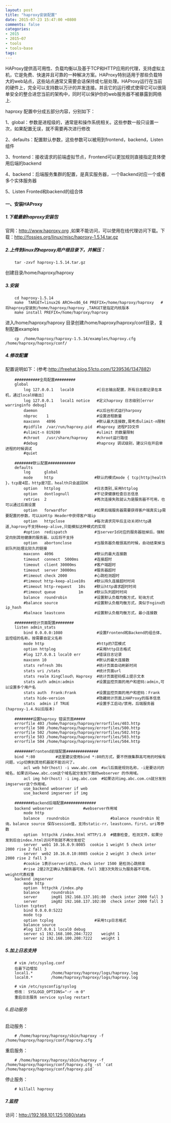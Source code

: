 ```yaml
---
layout: post
title: "haproxy安装配置"
date: 2015-07-23 15:47:00 +0800
comments: false
categories:
- 2015
- 2015~07
- tools
- tools~base
tags:
---
```


HAProxy提供高可用性、负载均衡以及基于TCP和HTTP应用的代理，支持虚拟主机，它是免费、快速并且可靠的一种解决方案。HAProxy特别适用于那些负载特大的web站点，这些站点通常又需要会话保持或七层处理。HAProxy运行在当前的硬件上，完全可以支持数以万计的并发连接。并且它的运行模式使得它可以很简单安全的整合进您当前的架构中，同时可以保护你的web服务器不被暴露到网络上.

haproxy 配置中分成五部分内容，分别如下：

1、global：参数是进程级的，通常是和操作系统相关。这些参数一般只设置一次，如果配置无误，就不需要再次进行修改

2、defaults：配置默认参数，这些参数可以被用到frontend，backend，Listen组件

3、frontend：接收请求的前端虚拟节点，Frontend可以更加规则直接指定具体使用后端的backend

4、backend：后端服务集群的配置，是真实服务器，一个Backend对应一个或者多个实体服务器

5、Listen Fronted和backend的组合体

#### 一、安装HAProxy

##### 1.下载最新haproxy安装包
官网：http://www.haproxy.org ,如果不能访问，可以使用在线代理访问下载。下载：http://fossies.org/linux/misc/haproxy-1.5.14.tar.gz

##### 2.上传到linux的haproxy用户根目录下，并解压：
```
	tar -zxvf haproxy-1.5.14.tar.gz 
```
创建目录/home/haproxy/haproxy

##### 3.安装
```
	cd haproxy-1.5.14
	make  TARGET=linux26 ARCH=x86_64 PREFIX=/home/haproxy/haproxy   #将haproxy安装到/home/haproxy/haproxy ,TARGET是指定内核版本
	make install PREFIX=/home/haproxy/haproxy  
```
进入/home/haproxy/haproxy  目录创建/home/haproxy/haproxy/conf目录，复制配置examples
```
	cp  /home/haproxy/haproxy-1.5.14/examples/haproxy.cfg  /home/haproxy/haproxy/conf/
```

##### 4.修改配置

配置说明如下：(参考:http://freehat.blog.51cto.com/1239536/1347882)

```
	###########全局配置#########
	global
		log 127.0.0.1   local0          #[日志输出配置，所有日志都记录在本机，通过local0输出]
		log 127.0.0.1   local1 notice   #定义haproxy 日志级别[error warringinfo debug]
		daemon                          #以后台形式运行harpoxy
		nbproc    1                     #设置进程数量
		maxconn   4096                  #默认最大连接数,需考虑ulimit-n限制
		#pidfile  /var/run/haproxy.pid  #haproxy 进程PID文件
		#ulimit-n 819200                #ulimit 的数量限制
		#chroot   /usr/share/haproxy    #chroot运行路径
		#debug                          #haproxy 调试级别，建议只在开启单进程的时候调试
		#quiet

	########默认配置############
	defaults
		log      global
		mode     http                  #默认的模式mode { tcp|http|health }，tcp是4层，http是7层，health只会返回OK
		option   httplog               #日志类别,采用httplog
		option   dontlognull           #不记录健康检查日志信息
		retries  2                     #两次连接失败就认为是服务器不可用，也可以通过后面设置
		option   forwardfor            #如果后端服务器需要获得客户端真实ip需要配置的参数，可以从Http Header中获得客户端ip
		option   httpclose             #每次请求完毕后主动关闭http通道,haproxy不支持keep-alive,只能模拟这种模式的实现
		#option  redispatch            #当serverId对应的服务器挂掉后，强制定向到其他健康的服务器，以后将不支持
		option   abortonclose          #当服务器负载很高的时候，自动结束掉当前队列处理比较久的链接
		maxconn  4096                  #默认的最大连接数
		timeout  connect  5000ms       #连接超时
		timeout  client 30000ms        #客户端超时
		timeout  server 30000ms        #服务器超时
		#timeout check 2000            #心跳检测超时
		#timeout http-keep-alive10s    #默认持久连接超时时间
		#timeout http-request   10s    #默认http请求超时时间
		#timeout queue          1m     #默认队列超时时间
		balance  roundrobin            #设置默认负载均衡方式，轮询方式
		#balance source                #设置默认负载均衡方式，类似于nginx的ip_hash
		#balnace leastconn             #设置默认负载均衡方式，最小连接数

	########统计页面配置########
	listen admin_stats
		bind 0.0.0.0:1080               #设置Frontend和Backend的组合体，监控组的名称，按需要自定义名称
		mode http                       #http的7层模式
		option httplog                  #采用http日志格式
		#log 127.0.0.1 local0 err       #错误日志记录
		maxconn 10                      #默认的最大连接数
		stats refresh 30s               #统计页面自动刷新时间
		stats uri /stats                #统计页面url
		stats realm XingCloud\ Haproxy  #统计页面密码框上提示文本
		stats auth admin:admin          #设置监控页面的用户和密码:admin,可以设置多个用户名
		stats auth  Frank:Frank         #设置监控页面的用户和密码：Frank
		stats hide-version              #隐藏统计页面上HAProxy的版本信息
		stats  admin if TRUE            #设置手工启动/禁用，后端服务器(haproxy-1.4.9以后版本)
		
	########设置haproxy 错误页面#####
	errorfile 403 /home/haproxy/haproxy/errorfiles/403.http
	errorfile 500 /home/haproxy/haproxy/errorfiles/500.http
	errorfile 502 /home/haproxy/haproxy/errorfiles/502.http
	errorfile 503 /home/haproxy/haproxy/errorfiles/503.http
	errorfile 504 /home/haproxy/haproxy/errorfiles/504.http

	########frontend前端配置##############
	bind *:80         #这里建议使用bind *:80的方式，要不然做集群高可用的时候有问题，vip切换到其他机器就不能访问了。
		acl web hdr(host) -i www.abc.com  #acl后面是规则名称，-i是要访问的域名，如果访问www.abc.com这个域名就分发到下面的webserver 的作用域。
		acl img hdr(host) -i img.abc.com  #如果访问img.abc.com.cn就分发到imgserver这个作用域。
		use_backend webserver if web
		use_backend imgserver if img
	
	########backend后端配置##############
	backend webserver             #webserver作用域
		mode http
		balance   roundrobin                  #balance roundrobin 轮询，balance source 保存session值，支持static-rr，leastconn，first，uri等参数
		option  httpchk /index.html HTTP/1.0  #健康检查, 检测文件，如果分发到后台index.html访问不到就不再分发给它
		server  web1 10.16.0.9:8085  cookie 1 weight 5 check inter 2000 rise 2 fall 3
		server  web2 10.16.0.10:8085 cookie 2 weight 3 check inter 2000 rise 2 fall 3
		#cookie 1表示serverid为1，check inter 1500 是检测心跳频率  
		#rise 2是2次正确认为服务器可用，fall 3是3次失败认为服务器不可用，weight代表权重
	backend imgserver
		mode http
		option  httpchk /index.php
		balance     roundrobin                          
		server      img01 192.168.137.101:80  check inter 2000 fall 3
		server      img02 192.168.137.102:80  check inter 2000 fall 3
	listen tcptest  
		bind 0.0.0.0:5222  
		mode tcp  
		option tcplog                  #采用tcp日志格式  
		balance source  
		#log 127.0.0.1 local0 debug  
		server s1 192.168.100.204:7222    weight 1  
		server s2 192.168.100.208:7222    weight 1
```

##### 5.加上日志支持

```
	# vim /etc/syslog.conf
	在最下边增加
	local1.*        /home/haproxy/haproxy/logs/haproxy.log
	local0.*        /home/haproxy/haproxy/logs/haproxy.log
```

```
	# vim /etc/sysconfig/syslog
	修改： SYSLOGD_OPTIONS="-r -m 0"
	重启日志服务 service syslog restart
```

###### 6.启动服务

启动服务：
```
	# /home/haproxy/haproxy/sbin/haproxy -f /home/haproxy/haproxy/conf/haproxy.cfg
```
重启服务：
```
	# /home/haproxy/haproxy/sbin/haproxy -f /home/haproxy/haproxy/conf/haproxy.cfg -st `cat /home/haproxy/haproxy/conf/haproxy.pid`
```
停止服务：
```
	# killall haproxy
```

##### 7.监控

访问：http://192.168.101.125:1080/stats

